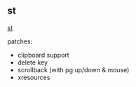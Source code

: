 ## st
[st](https://st.suckless.org/)

patches:
* clipboard support
* delete key
* scrollback (with pg up/down & mouse)
* xresources 
